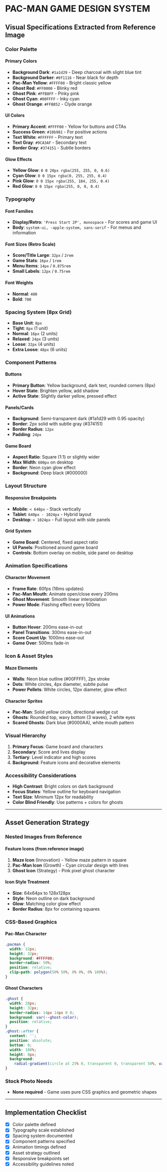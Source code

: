 # PAC-MAN GAME DESIGN SYSTEM

## Visual Specifications Extracted from Reference Image

### Color Palette

#### Primary Colors
- **Background Dark**: `#1a1d29` - Deep charcoal with slight blue tint
- **Background Darker**: `#0f1116` - Near black for depth
- **Pac-Man Yellow**: `#FFFF00` - Bright classic yellow
- **Ghost Red**: `#FF0000` - Blinky red
- **Ghost Pink**: `#FFB8FF` - Pinky pink
- **Ghost Cyan**: `#00FFFF` - Inky cyan
- **Ghost Orange**: `#FFB852` - Clyde orange

#### UI Colors
- **Primary Accent**: `#FFFF00` - Yellow for buttons and CTAs
- **Success Green**: `#10b981` - For positive actions
- **Text White**: `#FFFFFF` - Primary text
- **Text Gray**: `#9CA3AF` - Secondary text
- **Border Gray**: `#374151` - Subtle borders

#### Glow Effects
- **Yellow Glow**: `0 0 20px rgba(255, 255, 0, 0.6)`
- **Cyan Glow**: `0 0 15px rgba(0, 255, 255, 0.4)`
- **Pink Glow**: `0 0 15px rgba(255, 184, 255, 0.4)`
- **Red Glow**: `0 0 15px rgba(255, 0, 0, 0.4)`

### Typography

#### Font Families
- **Display/Retro**: `'Press Start 2P', monospace` - For scores and game UI
- **Body**: `system-ui, -apple-system, sans-serif` - For menus and information

#### Font Sizes (Retro Scale)
- **Score/Title Large**: `32px` / `2rem`
- **Game Stats**: `16px` / `1rem`
- **Menu Items**: `14px` / `0.875rem`
- **Small Labels**: `12px` / `0.75rem`

#### Font Weights
- **Normal**: `400`
- **Bold**: `700`

### Spacing System (8px Grid)

- **Base Unit**: `8px`
- **Tight**: `8px` (1 unit)
- **Normal**: `16px` (2 units)
- **Relaxed**: `24px` (3 units)
- **Loose**: `32px` (4 units)
- **Extra Loose**: `48px` (6 units)

### Component Patterns

#### Buttons
- **Primary Button**: Yellow background, dark text, rounded corners (8px)
- **Hover State**: Brighten yellow, add shadow
- **Active State**: Slightly darker yellow, pressed effect

#### Panels/Cards
- **Background**: Semi-transparent dark (#1a1d29 with 0.95 opacity)
- **Border**: 2px solid with subtle gray (#374151)
- **Border Radius**: `12px`
- **Padding**: `24px`

#### Game Board
- **Aspect Ratio**: Square (1:1) or slightly wider
- **Max Width**: `600px` on desktop
- **Border**: Neon cyan glow effect
- **Background**: Deep black (#000000)

### Layout Structure

#### Responsive Breakpoints
- **Mobile**: `< 640px` - Stack vertically
- **Tablet**: `640px - 1024px` - Hybrid layout
- **Desktop**: `> 1024px` - Full layout with side panels

#### Grid System
- **Game Board**: Centered, fixed aspect ratio
- **UI Panels**: Positioned around game board
- **Controls**: Bottom overlay on mobile, side panel on desktop

### Animation Specifications

#### Character Movement
- **Frame Rate**: 60fps (16ms updates)
- **Pac-Man Mouth**: Animate open/close every 200ms
- **Ghost Movement**: Smooth linear interpolation
- **Power Mode**: Flashing effect every 500ms

#### UI Animations
- **Button Hover**: 200ms ease-in-out
- **Panel Transitions**: 300ms ease-in-out
- **Score Count Up**: 1000ms ease-out
- **Game Over**: 500ms fade-in

### Icon & Asset Styles

#### Maze Elements
- **Walls**: Neon blue outline (#00FFFF), 2px stroke
- **Dots**: White circles, 4px diameter, subtle pulse
- **Power Pellets**: White circles, 12px diameter, glow effect

#### Character Sprites
- **Pac-Man**: Solid yellow circle, directional wedge cut
- **Ghosts**: Rounded top, wavy bottom (3 waves), 2 white eyes
- **Scared Ghosts**: Dark blue (#0000AA), white mouth pattern

### Visual Hierarchy

1. **Primary Focus**: Game board and characters
2. **Secondary**: Score and lives display
3. **Tertiary**: Level indicator and high scores
4. **Background**: Feature icons and decorative elements

### Accessibility Considerations

- **High Contrast**: Bright colors on dark background
- **Focus States**: Yellow outline for keyboard navigation
- **Text Size**: Minimum 12px for readability
- **Color Blind Friendly**: Use patterns + colors for ghosts

---

## Asset Generation Strategy

### Nested Images from Reference

#### Feature Icons (from reference image)
1. **Maze Icon** (Innovation) - Yellow maze pattern in square
2. **Pac-Man Icon** (Growth) - Cyan circular design with lines
3. **Ghost Icon** (Strategy) - Pink pixel ghost character

#### Icon Style Treatment
- **Size**: 64x64px to 128x128px
- **Style**: Neon outline on dark background
- **Glow**: Matching color glow effect
- **Border Radius**: 8px for containing squares

### CSS-Based Graphics

#### Pac-Man Character
```css
.pacman {
  width: 32px;
  height: 32px;
  background: #FFFF00;
  border-radius: 50%;
  position: relative;
  clip-path: polygon(50% 50%, 0% 0%, 0% 100%);
}
```

#### Ghost Characters
```css
.ghost {
  width: 28px;
  height: 32px;
  border-radius: 14px 14px 0 0;
  background: var(--ghost-color);
  position: relative;
}
.ghost::after {
  content: '';
  position: absolute;
  bottom: 0;
  width: 100%;
  height: 8px;
  background:
    radial-gradient(circle at 25% 0, transparent 0, transparent 50%, var(--ghost-color) 50%);
}
```

### Stock Photo Needs
- **None required** - Game uses pure CSS graphics and geometric shapes

---

## Implementation Checklist

- [x] Color palette defined
- [x] Typography scale established
- [x] Spacing system documented
- [x] Component patterns specified
- [x] Animation timings defined
- [x] Asset strategy outlined
- [x] Responsive breakpoints set
- [x] Accessibility guidelines noted
